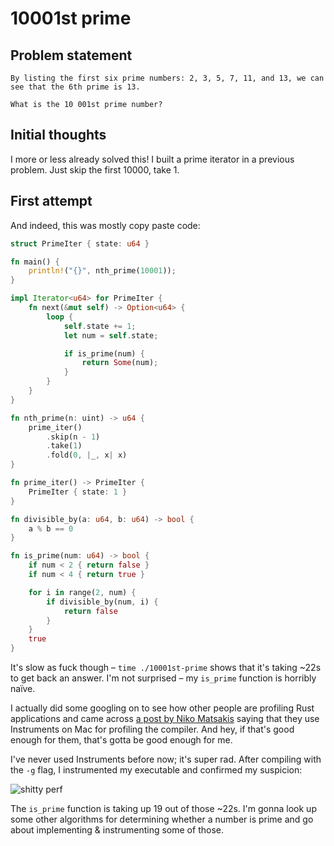 # 10001st prime

## Problem statement
```
By listing the first six prime numbers: 2, 3, 5, 7, 11, and 13, we can see that the 6th prime is 13.

What is the 10 001st prime number?
```

## Initial thoughts

I more or less already solved this! I built a prime iterator in a previous problem. Just skip the first 10000, take 1.

## First attempt

And indeed, this was mostly copy paste code:

```rust
struct PrimeIter { state: u64 }

fn main() {
    println!("{}", nth_prime(10001));
}

impl Iterator<u64> for PrimeIter {
    fn next(&mut self) -> Option<u64> {
        loop {
            self.state += 1;
            let num = self.state;

            if is_prime(num) {
                return Some(num);
            }
        }
    }
}

fn nth_prime(n: uint) -> u64 {
    prime_iter()
        .skip(n - 1)
        .take(1)
        .fold(0, |_, x| x)
}

fn prime_iter() -> PrimeIter {
    PrimeIter { state: 1 }
}

fn divisible_by(a: u64, b: u64) -> bool {
    a % b == 0
}

fn is_prime(num: u64) -> bool {
    if num < 2 { return false }
    if num < 4 { return true }

    for i in range(2, num) {
        if divisible_by(num, i) {
            return false
        }
    }
    true
}
```

It's slow as fuck though – `time ./10001st-prime` shows that it's taking ~22s to get back an answer. I'm not surprised – my `is_prime` function is horribly naïve.

I actually did some googling on to see how other people are profiling Rust applications and came across [a post by Niko Matsakis](https://mail.mozilla.org/pipermail/rust-dev/2012-April/001558.html) saying that they use Instruments on Mac for profiling the compiler. And hey, if that's good enough for them, that's gotta be good enough for me.

I've never used Instruments before now; it's super rad. After compiling with the `-g` flag, I instrumented my executable and confirmed my suspicion:

![shitty perf](https://i.cloudup.com/SB9YfQSeL0.png)

The `is_prime` function is taking up 19 out of those ~22s. I'm gonna look up some other algorithms for determining whether a number is prime and go about implementing & instrumenting some of those.
